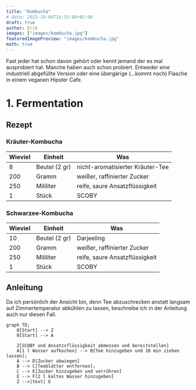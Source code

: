 ```yaml
---
title: "Kombucha"
# date: 2022-10-04T16:53:00+02:00
draft: true
author: Erik
images: ["images/kombucha.jpg"]
featuredImagePreview: "images/kombucha.jpg"
math: true
---
```


Fast jeder hat schon davon gehört oder kennt jemand der es mal ausprobiert hat.
Manche haben auch schon probiert. Entweder eine industriell abgefüllte
Version oder eine übergärige (...kommt noch) Flasche in einem
veganen Hipster Cafe.


<!-- ## Braumethoden -->
<!-- ### Batch -->
<!-- ### Kontinuerlich  -->
# 1. Fermentation 
## Rezept
### Kräuter-Kombucha
| Wieviel   | Einheit   | Was |
| --------- | --------- | --- |
| 8         |  Beutel (2 gr) | nicht-aromatisierter Kräuter-Tee |
| 200       | Gramm     | weißer, raffinierter Zucker |
| 250       | Mililiter | reife, saure Ansatzflüssigkeit |
| 1         | Stück     | SCOBY |

### Schwarzee-Kombucha
| Wieviel   | Einheit   | Was |
| --------- | --------- | --- |
| 10         |  Beutel (2 gr) | Darjeeling |
| 200       | Gramm     | weißer, raffinierter Zucker |
| 250       | Mililiter | reife, saure Ansatzflüssigkeit |
| 1         | Stück     | SCOBY |

## Anleitung
Da ich persönlich der Ansicht bin, denn Tee abzuschrecken anstatt langsam auf
Zimmertemperatur abkühlen zu lassen, beschreibe ich in der Anleitung auch nur diesen Fall.

```mermaid
graph TD;
    0[Start] --> Z
    0[Start] --> A

    Z[SCOBY und Ansatzsflüssigkeit abmessen und bereitstellen]
    A[1 l Wasser aufkochen] --> B[Tee hinzugeben und 10 min ziehen lassen];
    A --> D[Zucker abwiegen]
    B --> C[Teeblätter entfernen];
    C --> E[Zucker hinzugeben und verrühren]
    E --> F[2 l kaltes Wasser hinzugeben]
    Z -->|text| E
```

